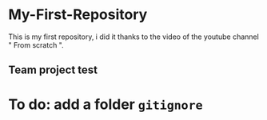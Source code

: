 # My-First-Repository
This is my first repository,  i did it thanks to the video of the youtube channel " From scratch ".

## Team project test

# To do: add a folder `gitignore`
